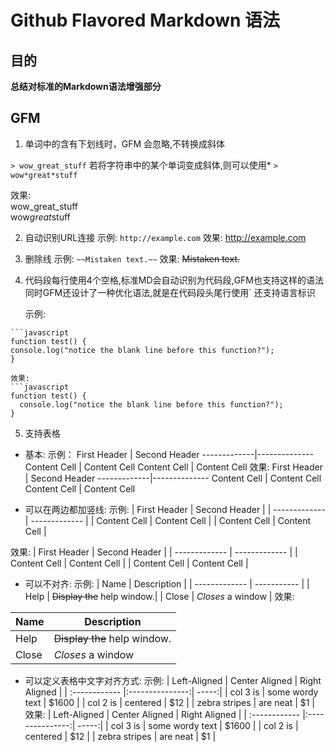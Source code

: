 # Github Flavored Markdown 语法

## 目的

   **总结对标准的Markdown语法增强部分**

## GFM
    
1. 单词中的含有下划线时，GFM 会忽略,不转换成斜体
      
`> wow_great_stuff`
若将字符串中的某个单词变成斜体,则可以使用\*
`> wow*great*stuff`
      
效果:  
    wow_great_stuff  
    wow*great*stuff
        
2. 自动识别URL连接 
    示例:
    `http://example.com`
    效果:
    http://example.com
    
3. 删除线
    示例:
    `~~Mistaken text.~~`
    效果:
   ~~Mistaken text.~~

4. 代码段每行使用4个空格,标准MD会自动识别为代码段,GFM也支持这样的语法
   同时GFM还设计了一种优化语法,就是在代码段头尾行使用\` 
   还支持语言标识

   示例: 
  ```
  ```javascript
  function test() {
  console.log("notice the blank line before this function?");
  }
  ```
  ```
  效果:
  ```javascript
  function test() {
    console.log("notice the blank line before this function?");
  }
  ```
5. 支持表格
  * 基本:
  示例：
    First Header | Second Header
    -------------|--------------
    Content Cell | Content Cell
    Content Cell | Content Cell
  效果:
First Header | Second Header
-------------|--------------
Content Cell | Content Cell
Content Cell | Content Cell

  * 可以在两边都加竖线:
    示例:
    | First Header  | Second Header |
    | ------------- | ------------- |
    | Content Cell  | Content Cell  |
    | Content Cell  | Content Cell  |

  效果:
| First Header  | Second Header |
| ------------- | ------------- |
| Content Cell  | Content Cell  |
| Content Cell  | Content Cell  |

  * 可以不对齐:
    示例:
    | Name | Description          |
    | ------------- | ----------- |
    | Help      | ~~Display the~~ help window.|
    | Close     | _Closes_ a window     |
    效果:

| Name | Description          |
| ------------- | ----------- |
| Help      | ~~Display the~~ help window.|
| Close     | _Closes_ a window     |

  * 可以定义表格中文字对齐方式:
    示例:
    | Left-Aligned  | Center Aligned  | Right Aligned |
    | :------------ |:---------------:| -----:|
    | col 3 is      | some wordy text | $1600 |
    | col 2 is      | centered        |   $12 |
    | zebra stripes | are neat        |    $1 |
    效果:
| Left-Aligned  | Center Aligned  | Right Aligned |
| :------------ |:---------------:| -----:|
| col 3 is      | some wordy text | $1600 |
| col 2 is      | centered        |   $12 |
| zebra stripes | are neat        |    $1 |
